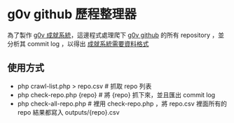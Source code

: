 g0v github 歷程整理器
=====================

為了製作 [g0v 成就系統](https://badge.g0v.tw)，這邊程式處理爬下 [g0v github](https://github.com/g0v) 的所有 repository ，並分析其 commit log ，以得出 [成就系統需要資料格式](https://g0v.hackmd.io/egkNjY94QfqC8DlN1AzM-g?both#%E8%B3%87%E6%96%99%E6%A0%BC%E5%BC%8F%E8%A6%8F%E5%8A%83)

使用方式
--------
- php crawl-list.php > repo.csv  # 抓取 repo 列表
- php check-repo.php {repo} # 將 {repo} 抓下來，並且匯出 commit log
- php check-all-repo.php # 裡用 check-repo.php ，將 repo.csv 裡面所有的 repo 結果都寫入 outputs/{repo}.csv
  



